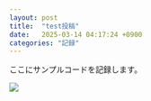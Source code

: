```yaml
---
layout: post
title:  "test投稿"
date:   2025-03-14 04:17:24 +0900
categories: "記録"
---
```

ここにサンプルコードを記録します。

<img src="https://meimei092.github.io/blogtest6/assets/0314/shigoto_zaitaku_cat_man.png">
